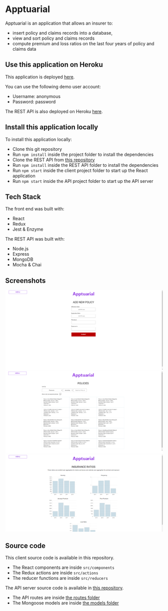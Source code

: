 # Apptuarial

Apptuarial is an application that allows an insurer to:
 - insert policy and claims records into a database,
 - view and sort policy and claims records
 - compute premium and loss ratios on the last four years of policy and claims data

## Use this application on Heroku
This application is deployed [here](https://apptuarial-client.herokuapp.com).

You can use the following demo user account:
 - Username: anonymous
 - Password: password
 
The REST API is also deployed on Heroku [here](https://apptuarial-server.herokuapp.com).

## Install this application locally
To install this application locally:
  - Clone this git repository
  - Run `npm install` inside the project folder to install the dependencies
  - Clone the REST API from [this repository](https://github.com/continuouslylearning/apptuarial-server)
  - Run `npm install` inside the REST API folder to install the dependencies
  - Run `npm start` inside the client project folder to start up the React application
  - Run `npm start` inside the API project folder to start up the API server

## Tech Stack
The front end was built with:
 - React
 - Redux
 - Jest & Enzyme
 
 The REST API was built with: 
 - Node.js
 - Express
 - MongoDB
 - Mocha & Chai
 
## Screenshots
![Add a policy record](https://raw.githubusercontent.com/continuouslylearning/apptuarial-client/master/apptuarial3.png)
![View policy records](https://raw.githubusercontent.com/continuouslylearning/apptuarial-client/master/apptuarial2.png)
![Compute premium and loss ratios](https://raw.githubusercontent.com/continuouslylearning/apptuarial-client/master/apptuarial1.png)

## Source code
This client source code is available in this repository.
 - The React components are inside `src/components`
 - The Redux actions are inside `src/actions`
 - The reducer functions are inside `src/reducers`

The API server source code is available in [this repository](https://github.com/continuouslylearning/apptuarial-server).
 - The API routes are inside [the routes folder](https://github.com/continuouslylearning/apptuarial-server/tree/master/routes)
 - The Mongoose models are inside [the models folder](https://github.com/continuouslylearning/apptuarial-server/tree/master/routes)
